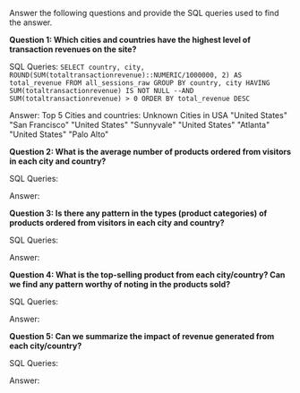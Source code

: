 Answer the following questions and provide the SQL queries used to find the answer.

    
**Question 1: Which cities and countries have the highest level of transaction revenues on the site?**


SQL Queries:
`SELECT
	country,
	city,
	ROUND(SUM(totaltransactionrevenue)::NUMERIC/1000000, 2) AS total_revenue
FROM all_sessions_raw
GROUP BY country, city
HAVING SUM(totaltransactionrevenue) IS NOT NULL --AND SUM(totaltransactionrevenue) > 0
ORDER BY total_revenue DESC`


Answer: Top 5 Cities and countries:
Unknown Cities in USA
"United States"	"San Francisco"
"United States"	"Sunnyvale"
"United States"	"Atlanta"
"United States"	"Palo Alto"



**Question 2: What is the average number of products ordered from visitors in each city and country?**


SQL Queries:



Answer:





**Question 3: Is there any pattern in the types (product categories) of products ordered from visitors in each city and country?**


SQL Queries:



Answer:





**Question 4: What is the top-selling product from each city/country? Can we find any pattern worthy of noting in the products sold?**


SQL Queries:



Answer:





**Question 5: Can we summarize the impact of revenue generated from each city/country?**

SQL Queries:



Answer:







